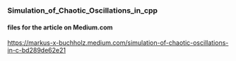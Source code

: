 ### Simulation_of_Chaotic_Oscillations_in_cpp

#### files for the article on Medium.com
https://markus-x-buchholz.medium.com/simulation-of-chaotic-oscillations-in-c-bd289de62e21

